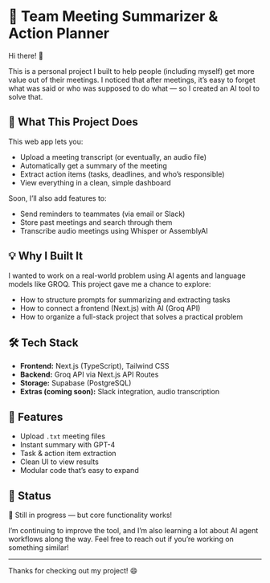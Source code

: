 # 🧠 Team Meeting Summarizer & Action Planner

Hi there! 👋

This is a personal project I built to help people (including myself) get more value out of their meetings. I noticed that after meetings, it’s easy to forget what was said or who was supposed to do what — so I created an AI tool to solve that.

## 🚀 What This Project Does

This web app lets you:

- Upload a meeting transcript (or eventually, an audio file)
- Automatically get a summary of the meeting
- Extract action items (tasks, deadlines, and who’s responsible)
- View everything in a clean, simple dashboard

Soon, I’ll also add features to:
- Send reminders to teammates (via email or Slack)
- Store past meetings and search through them
- Transcribe audio meetings using Whisper or AssemblyAI

## 💡 Why I Built It

I wanted to work on a real-world problem using AI agents and language models like GROQ. This project gave me a chance to explore:
- How to structure prompts for summarizing and extracting tasks
- How to connect a frontend (Next.js) with AI (Groq API)
- How to organize a full-stack project that solves a practical problem

## 🛠 Tech Stack

- **Frontend:** Next.js (TypeScript), Tailwind CSS
- **Backend:** Groq API via Next.js API Routes
- **Storage:** Supabase (PostgreSQL) 
- **Extras (coming soon):** Slack integration, audio transcription

## 📁 Features

- Upload `.txt` meeting files
- Instant summary with GPT-4
- Task & action item extraction
- Clean UI to view results
- Modular code that’s easy to expand

## 📌 Status

🧪 Still in progress — but core functionality works!

I’m continuing to improve the tool, and I’m also learning a lot about AI agent workflows along the way. Feel free to reach out if you’re working on something similar!

---

Thanks for checking out my project! 😄
